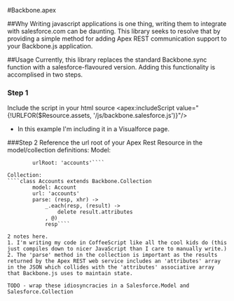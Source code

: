 #Backbone.apex

##Why
Writing javascript applications is one thing, writing them to integrate with salesforce.com can be daunting.  This library seeks to resolve that by providing a simple method for adding Apex REST communication support to your Backbone.js application.

##Usage
Currently, this library replaces the standard Backbone.sync function with a salesforce-flavoured version.  Adding this functionality is accomplised in two steps.

### Step 1
Include the script in your html source
	<apex:includeScript value="{!URLFOR($Resource.assets, '/js/backbone.salesforce.js')}"/>

* In this example I'm including it in a Visualforce page.

###Step 2
Reference the url root of your Apex Rest Resource in the model/collection definitions:
Model:
````class Account extends Backbone.Model
		urlRoot: 'accounts'````

Collection:
````class Accounts extends Backbone.Collection
		model: Account
		url: 'accounts'
		parse: (resp, xhr) ->
			_.each(resp, (result) ->
				delete result.attributes
			, @)
			resp````

2 notes here.
1. I'm writing my code in CoffeeScript like all the cool kids do (this just compiles down to nicer JavaScript than I care to manually write.)
2. The 'parse' method in the collection is important as the results returned by the Apex REST web service includes an 'attributes' array in the JSON which collides with the 'attributes' associative array that Backbone.js uses to maintain state.

TODO - wrap these idiosyncracies in a Salesforce.Model and Salesforce.Collection